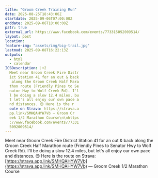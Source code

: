 ```yaml
---
title: "Groom Creek Training Run"
date: 2025-08-25T18:43:00Z
startdate: 2025-09-06T07:00:00Z
enddate: 2025-09-06T10:00:00Z
patr: true
external_url: https://www.facebook.com/events/773315092009514/
layout: post
location: 
feature-img: "assets/img/big-trail.jpg"
lastmod: 2025-09-08T16:22:13Z
outputs:
  - html
  - calendar
ICSDescription: |+2
  Meet near Groom Creek Fire Distr  ict Station 41 for an out & back   along the Groom Creek Half Mara  thon route (Friendly Pines to Se  nator Hwy to Wolf Creek Rd). I'l  l be doing a slow 12.4 miles, bu  t let's all enjoy our own pace a  nd distances. 😊 Here is the r  oute on Strava: https://strava.a  pp.link/SMHQAHYW7Vb — Groom Cr  eek 1/2 Marathon Course\n\nhttps  ://www.facebook.com/events/77331  5092009514/
---
```


Meet near Groom Creek Fire District Station 41 for an out & back along the Groom Creek Half Marathon route (Friendly Pines to Senator Hwy to Wolf Creek Rd). I'll be doing a slow 12.4 miles, but let's all enjoy our own pace and distances. 😊 Here is the route on Strava&#58; [https://strava.app.link/SMHQAHYW7Vb](https://strava.app.link/SMHQAHYW7Vb) — Groom Creek 1/2 Marathon Course<br>
  <br>
  
